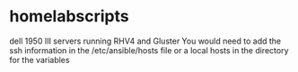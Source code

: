# homelabscripts
dell 1950 III servers running RHV4 and Gluster
You would need to add the ssh information in the /etc/ansible/hosts file or a local hosts in the directory for the variables
